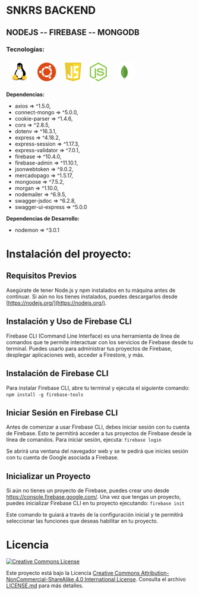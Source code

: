 # SNKRS BACKEND
## NODEJS -- FIREBASE -- MONGODB

### Tecnologías:

<div>
<a href="https://www.linux.org/" target="_blank"><img style="margin: 10px" src="https://raw.githubusercontent.com/daochoam/Data-Bases/main/icons/linux.svg" alt="Linux" height="50" /></a>  
<a href="https://ubuntu.com/download" target="_blank"><img style="margin: 10px" src="https://raw.githubusercontent.com/daochoam/Data-Bases/main/icons/ubuntu.svg" alt="Ubuntu" height="50" /></a>  
<a href="https://www.javascript.com/" target="_blank"><img style="margin: 10px" src="https://raw.githubusercontent.com/daochoam/Data-Bases/main/icons/javascript.svg" alt="JavaScript" height="50" /></a>  
<a href="https://nodejs.org/" target="_blank"><img style="margin: 10px" src="https://raw.githubusercontent.com/daochoam/Data-Bases/main/icons/nodejs.svg" alt="Node JS" height="50" /></a>
<a href="https://www.mongodb.com/es" target="_blank"><img style="margin: 10px" src="https://raw.githubusercontent.com/daochoam/Data-Bases/main/icons/mongodb.svg" alt="MongoDB" height="50" /></a>  
</div>

**Dependencias:**
* axios => ^1.5.0,
* connect-mongo => ^5.0.0,
* cookie-parser => ^1.4.6,
* cors => ^2.8.5,
* dotenv => ^16.3.1,
* express => ^4.18.2,
* express-session => ^1.17.3,
* express-validator => ^7.0.1,
* firebase => ^10.4.0,
* firebase-admin => ^11.10.1,
* jsonwebtoken => ^9.0.2,
* mercadopago => ^1.5.17,
* mongoose => ^7.5.2,
* morgan => ^1.10.0,
* nodemailer => ^6.9.5,
* swagger-jsdoc => ^6.2.8,
* swagger-ui-express => ^5.0.0

**Dependencias de Desarrollo:**    
* nodemon => ^3.0.1

# Instalación del proyecto:

## Requisitos Previos
Asegúrate de tener Node.js y npm instalados en tu máquina antes de continuar. Si aún no los tienes instalados, puedes descargarlos desde [https://nodejs.org/](https://nodejs.org/).

## Instalación y Uso de Firebase CLI

Firebase CLI (Command Line Interface) es una herramienta de línea de comandos que te permite interactuar con los servicios de Firebase desde tu terminal. Puedes usarlo para administrar tus proyectos de Firebase, desplegar aplicaciones web, acceder a Firestore, y más.

## Instalación de Firebase CLI

Para instalar Firebase CLI, abre tu terminal y ejecuta el siguiente comando: `npm install -g firebase-tools`

## Iniciar Sesión en Firebase CLI
Antes de comenzar a usar Firebase CLI, debes iniciar sesión con tu cuenta de Firebase. Esto te permitirá acceder a tus proyectos de Firebase desde la línea de comandos. Para iniciar sesión, ejecuta: `firebase login`

Se abrirá una ventana del navegador web y se te pedirá que inicies sesión con tu cuenta de Google asociada a Firebase.

## Inicializar un Proyecto
Si aún no tienes un proyecto de Firebase, puedes crear uno desde https://console.firebase.google.com/. Una vez que tengas un proyecto, puedes inicializar Firebase CLI en tu proyecto ejecutando: `firebase init`

Este comando te guiará a través de la configuración inicial y te permitirá seleccionar las funciones que deseas habilitar en tu proyecto.

# Licencia
<a rel="license" href="http://creativecommons.org/licenses/by-nc-sa/4.0/"><img alt="Creative Commons License" style="border-width:0" src="https://i.creativecommons.org/l/by-nc-sa/4.0/88x31.png" /></a>

Este proyecto está bajo la Licencia <a rel="license" href="http://creativecommons.org/licenses/by-nc-sa/4.0/">Creative Commons Attribution-NonCommercial-ShareAlike 4.0 International License</a>. Consulta el archivo [LICENSE.md](https://github.com/daochoam/Back-SNKRS/blob/master/README.md) para más detalles.